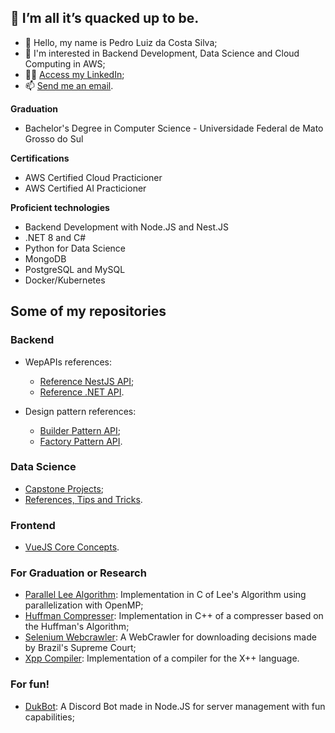 ## 🦆 I’m all it’s quacked up to be.

- 👋 Hello, my name is Pedro Luiz da Costa Silva;
- 👀 I'm interested in Backend Development, Data Science and Cloud Computing in AWS;
- 👨‍💼 [Access my LinkedIn](https://www.linkedin.com/in/pedroduk/);
- 📫 [Send me an email](mailto:pedroldacs@gmail.com).

**Graduation**
* Bachelor's Degree in Computer Science - Universidade Federal de Mato Grosso do Sul

**Certifications**
* AWS Certified Cloud Practicioner
* AWS Certified AI Practicioner

**Proficient technologies**
* Backend Development with Node.JS and Nest.JS
* .NET 8 and C#
* Python for Data Science
* MongoDB
* PostgreSQL and MySQL
* Docker/Kubernetes

## Some of my repositories

### Backend
* WepAPIs references:
  * [Reference NestJS API](https://github.com/pedro-duk/reference-nestjs-api);
  * [Reference .NET API](https://github.com/pedro-duk/reference-dotnet-api).

* Design pattern references:
  * [Builder Pattern API](https://github.com/pedro-duk/builder-pattern-api);
  * [Factory Pattern API](https://github.com/pedro-duk/factory-pattern-api).
 
### Data Science
* [Capstone Projects](https://github.com/pedro-duk/data-science-capstone-projects);
* [References, Tips and Tricks](https://github.com/pedro-duk/data-science-references-and-tips).

### Frontend
* [VueJS Core Concepts](https://github.com/pedro-duk/vue-js-monster-slayer).

### For Graduation or Research
* [Parallel Lee Algorithm](https://github.com/pedro-duk/Parallel-Lee-Algorithm): Implementation in C of Lee's Algorithm using parallelization with OpenMP;
* [Huffman Compresser](https://github.com/pedro-duk/Huffman-Compresser): Implementation in C++ of a compresser based on the Huffman's Algorithm;
* [Selenium Webcrawler](https://github.com/pedro-duk/Selenium-Web-Crawler): A WebCrawler for downloading decisions made by Brazil's Supreme Court;
* [Xpp Compiler](https://github.com/pedro-duk/Xpp-Compiler): Implementation of a compiler for the X++ language.
    
### For fun!
* [DukBot](https://github.com/pedro-duk/duk-bot): A Discord Bot made in Node.JS for server management with fun capabilities;


